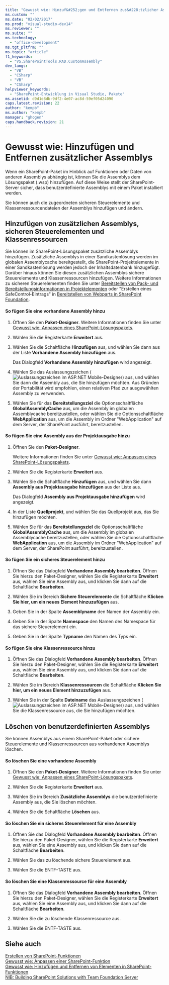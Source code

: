 ```yaml
---
title: "Gewusst wie: Hinzuf&#252;gen und Entfernen zus&#228;tzlicher Assemblys"
ms.custom: ""
ms.date: "02/02/2017"
ms.prod: "visual-studio-dev14"
ms.reviewer: ""
ms.suite: ""
ms.technology: 
  - "office-development"
ms.tgt_pltfrm: ""
ms.topic: "article"
f1_keywords: 
  - "VS.SharePointTools.RAD.CustomAssembly"
dev_langs: 
  - "VB"
  - "CSharp"
  - "VB"
  - "CSharp"
helpviewer_keywords: 
  - "SharePoint-Entwicklung in Visual Studio, Pakete"
ms.assetid: d9d1e8db-9df2-4e07-ac8d-59ef05d24090
caps.latest.revision: 22
author: "kempb"
ms.author: "kempb"
manager: "ghogen"
caps.handback.revision: 21
---
```

# Gewusst wie: Hinzuf&#252;gen und Entfernen zus&#228;tzlicher Assemblys
  Wenn ein SharePoint\-Paket im Hinblick auf Funktionen oder Daten von anderen Assemblys abhängig ist, können Sie die Assemblys dem Lösungspaket \(.wsp\) hinzufügen.  Auf diese Weise stellt der SharePoint\-Server sicher, dass benutzerdefinierte Assemblys mit einem Paket installiert werden.  
  
 Sie können auch die zugeordneten sicheren Steuerelemente und Klassenressourcendateien der Assemblys hinzufügen und ändern.  
  
## Hinzufügen von zusätzlichen Assemblys, sicheren Steuerelementen und Klassenressourcen  
 Sie können im SharePoint\-Lösungspaket zusätzliche Assemblys hinzufügen.  Zusätzliche Assemblys in einer Sandkastenlösung werden im globalen Assemblycache bereitgestellt, die SharePoint\-Projektelemente in einer Sandkastenlösung werden jedoch der Inhaltsdatenbank hinzugefügt.  Darüber hinaus können Sie diesen zusätzlichen Assemblys sichere Steuerelemente und Klassenressourcen hinzufügen.  Weitere Informationen zu sicheren Steuerelementen finden Sie unter [Bereitstellen von Pack- und Bereitstellungsinformationen in Projektelementen](../sharepoint/providing-packaging-and-deployment-information-in-project-items.md) oder "Erstellen eines SafeControl\-Eintrags" in [Bereitstellen von Webparts in SharePoint Foundation](http://go.microsoft.com/fwlink/?LinkId=245505).  
  
#### So fügen Sie eine vorhandene Assembly hinzu  
  
1.  Öffnen Sie den **Paket\-Designer**.  Weitere Informationen finden Sie unter [Gewusst wie: Anpassen eines SharePoint-Lösungspakets](../sharepoint/how-to-customize-a-sharepoint-solution-package.md).  
  
2.  Wählen Sie die Registerkarte **Erweitert** aus.  
  
3.  Wählen Sie die Schaltfläche **Hinzufügen** aus, und wählen Sie dann aus der Liste **Vorhandene Assembly hinzufügen** aus.  
  
     Das Dialogfeld **Vorhandene Assembly hinzufügen** wird angezeigt.  
  
4.  Wählen Sie das Auslassungszeichen \(![Auslassungszeichen im ASP.NET Mobile-Designer](~/sharepoint/media/mwellipsis.gif "Auslassungszeichen im ASP.NET Mobile-Designer")\) aus, und wählen Sie dann die Assembly aus, die Sie hinzufügen möchten.  Aus Gründen der Portabilität wird empfohlen, einen relativen Pfad zur ausgewählten Assembly zu verwenden.  
  
5.  Wählen Sie für das **Bereitstellungsziel** die Optionsschaltfläche **GlobalAssemblyCache** aus, um die Assembly im globalen Assemblycache bereitzustellen, oder wählen Sie die Optionsschaltfläche **WebApplication** aus, um die Assembly im Ordner "WebApplication" auf dem Server, der SharePoint ausführt, bereitzustellen.  
  
#### So fügen Sie eine Assembly aus der Projektausgabe hinzu  
  
1.  Öffnen Sie den **Paket\-Designer**.  
  
     Weitere Informationen finden Sie unter [Gewusst wie: Anpassen eines SharePoint-Lösungspakets](../sharepoint/how-to-customize-a-sharepoint-solution-package.md).  
  
2.  Wählen Sie die Registerkarte **Erweitert** aus.  
  
3.  Wählen Sie die Schaltfläche **Hinzufügen** aus, und wählen Sie dann **Assembly aus Projektausgabe hinzufügen** aus der Liste aus.  
  
     Das Dialogfeld **Assembly aus Projektausgabe hinzufügen** wird angezeigt.  
  
4.  In der Liste **Quellprojekt**, und wählen Sie das Quellprojekt aus, das Sie hinzufügen möchten.  
  
5.  Wählen Sie für das **Bereitstellungsziel** die Optionsschaltfläche **GlobalAssemblyCache** aus, um die Assembly im globalen Assemblycache bereitzustellen, oder wählen Sie die Optionsschaltfläche **WebApplication** aus, um die Assembly im Ordner "WebApplication" auf dem Server, der SharePoint ausführt, bereitzustellen.  
  
#### So fügen Sie ein sicheres Steuerelement hinzu  
  
1.  Öffnen Sie das Dialogfeld **Vorhandene Assembly bearbeiten**.  Öffnen Sie hierzu den Paket\-Designer, wählen Sie die Registerkarte **Erweitert** aus, wählen Sie eine Assembly aus, und klicken Sie dann auf die Schaltfläche **Bearbeiten**.  
  
2.  Wählen Sie im Bereich **Sichere Steuerelemente** die Schaltfläche **Klicken Sie hier, um ein neues Element hinzuzufügen** aus.  
  
3.  Geben Sie in der Spalte **Assemblyname** den Namen der Assembly ein.  
  
4.  Geben Sie in der Spalte **Namespace** den Namen des Namespace für das sichere Steuerelement ein.  
  
5.  Geben Sie in der Spalte **Typname** den Namen des Typs ein.  
  
#### So fügen Sie eine Klassenressource hinzu  
  
1.  Öffnen Sie das Dialogfeld **Vorhandene Assembly bearbeiten**.  Öffnen Sie hierzu den Paket\-Designer, wählen Sie die Registerkarte **Erweitert** aus, wählen Sie eine Assembly aus, und klicken Sie dann auf die Schaltfläche **Bearbeiten**.  
  
2.  Wählen Sie im Bereich **Klassenressourcen** die Schaltfläche **Klicken Sie hier, um ein neues Element hinzuzufügen** aus.  
  
3.  Wählen Sie in der Spalte **Dateiname** das Auslassungszeichen \(![Auslassungszeichen im ASP.NET Mobile-Designer](~/sharepoint/media/mwellipsis.gif "Auslassungszeichen im ASP.NET Mobile-Designer")\) aus, und wählen Sie die Klassenressource aus, die Sie hinzufügen möchten.  
  
## Löschen von benutzerdefinierten Assemblys  
 Sie können Assemblys aus einem SharePoint\-Paket oder sichere Steuerelemente und Klassenressourcen aus vorhandenen Assemblys löschen.  
  
#### So löschen Sie eine vorhandene Assembly  
  
1.  Öffnen Sie den **Paket\-Designer**.  Weitere Informationen finden Sie unter [Gewusst wie: Anpassen eines SharePoint-Lösungspakets](../sharepoint/how-to-customize-a-sharepoint-solution-package.md).  
  
2.  Wählen Sie die Registerkarte **Erweitert** aus.  
  
3.  Wählen Sie im Bereich **Zusätzliche Assemblys** die benutzerdefinierte Assembly aus, die Sie löschen möchten.  
  
4.  Wählen Sie die Schaltfläche **Löschen** aus.  
  
#### So löschen Sie ein sicheres Steuerelement für eine Assembly  
  
1.  Öffnen Sie das Dialogfeld **Vorhandene Assembly bearbeiten**.  Öffnen Sie hierzu den Paket\-Designer, wählen Sie die Registerkarte **Erweitert** aus, wählen Sie eine Assembly aus, und klicken Sie dann auf die Schaltfläche **Bearbeiten**.  
  
2.  Wählen Sie das zu löschende sichere Steuerelement aus.  
  
3.  Wählen Sie die ENTF\-TASTE aus.  
  
#### So löschen Sie eine Klassenressource für eine Assembly  
  
1.  Öffnen Sie das Dialogfeld **Vorhandene Assembly bearbeiten**.  Öffnen Sie hierzu den Paket\-Designer, wählen Sie die Registerkarte **Erweitert** aus, wählen Sie eine Assembly aus, und klicken Sie dann auf die Schaltfläche **Bearbeiten**.  
  
2.  Wählen Sie die zu löschende Klassenressource aus.  
  
3.  Wählen Sie die ENTF\-TASTE aus.  
  
## Siehe auch  
 [Erstellen von SharePoint-Funktionen](../sharepoint/creating-sharepoint-features.md)   
 [Gewusst wie: Anpassen einer SharePoint-Funktion](../sharepoint/how-to-customize-a-sharepoint-feature.md)   
 [Gewusst wie: Hinzufügen und Entfernen von Elementen in SharePoint-Funktionen](../sharepoint/how-to-add-and-remove-items-to-sharepoint-features.md)   
 [NIB: Building SharePoint Solutions with Team Foundation Server](http://msdn.microsoft.com/de-de/700a570a-e98e-4425-aadd-34c014868d43)  
  
  